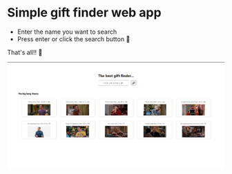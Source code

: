 # Simple gift finder web app

- Enter the name you want to search
- Press enter or click the search button 🔎

That's all!! 🥳

![Esta es una imagen de ejemplo](/public/screenshot.png)
